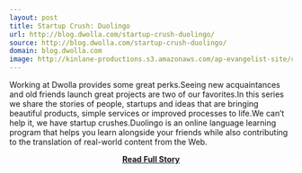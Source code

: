 ```yaml
---
layout: post
title: Startup Crush: Duolingo
url: http://blog.dwolla.com/startup-crush-duolingo/
source: http://blog.dwolla.com/startup-crush-duolingo/
domain: blog.dwolla.com
image: http://kinlane-productions.s3.amazonaws.com/ap-evangelist-site/curated/screenshots/9352_api500_com.png
---
```


<p>Working at Dwolla provides some great perks.Seeing new acquaintances and old friends launch great projects are two of our favorites.In this series we share the stories of people, startups and ideas that are bringing beautiful products, simple services or improved processes to life.We can’t help it, we have startup crushes.Duolingo is an online language learning program that helps you learn alongside your friends while also contributing to the translation of real-world content from the Web.</p>
<center><p><a href="http://blog.dwolla.com/startup-crush-duolingo/" style='padding:25px; font-sze:18px; font-weight: bold;'>Read Full Story</a></p></center>
